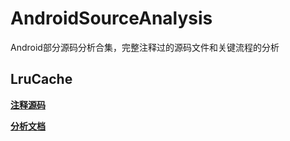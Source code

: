 # AndroidSourceAnalysis
Android部分源码分析合集，完整注释过的源码文件和关键流程的分析

## LruCache
[**注释源码**](https://github.com/melodylzl/AndroidSourceAnalysis/blob/master/LruCache/LruCache.java)

[**分析文档**](http://www.melodylzl.top/wordpress/index.php/2018/11/08/lrucache/)
